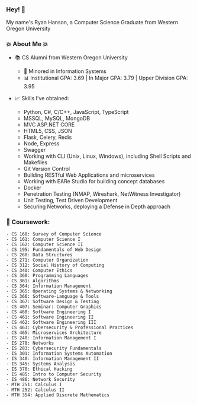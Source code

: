 ### Hey! 👋
My name's Ryan Hanson, a Computer Science Graduate from Western Oregon University

### 💥 About Me 💥
- 📚 CS Alumni from Western Oregon University
    - 💾 Minored in Information Systems
    - 📊 Institutional GPA: 3.69 | In Major GPA: 3.79 | Upper Division GPA: 3.95

- 📈 Skills I've obtained:
    - Python, C#, C/C++, JavaScript, TypeScript
    - MSSQL, MySQL, MongoDB
    - MVC ASP.NET CORE
    - HTML5, CSS, JSON
    - Flask, Celery, Redis
    - Node, Express
    - Swagger
    - Working with CLI (Unix, Linux, Windows), including Shell Scripts and Makefiles
    - Git Version Control
    - Building RESTful Web Applications and microservices
    - Working with EARe Studio for building concept databases
    - Docker
    - Penetration Testing (NMAP, Wireshark, NetWitness Investigator)
    - Unit Testing, Test Driven Development
    - Securing Networks, deploying a Defense in Depth approach

### 📝 Coursework:
    - CS 160: Survey of Computer Science
    - CS 161: Computer Science I
    - CS 162: Computer Science II
    - CS 195: Fundamentals of Web Design
    - CS 260: Data Structures
    - CS 271: Computer Organization
    - CS 312: Social History of Computing
    - CS 340: Computer Ethics
    - CS 360: Programming Languages
    - CS 361: Algorithms
    - CS 364: Information Management
    - CS 365: Operating Systems & Networking
    - CS 366: Software-Language & Tools
    - CS 367: Software Design & Testing
    - CS 407: Seminar: Computer Graphics
    - CS 460: Software Engineering I
    - CS 461: Software Engineering II
    - CS 462: Software Engineering III
    - CS 463: Cybersecurity & Professional Practices
    - CS 465: Microservices Architecture
    - IS 240: Information Management I
    - IS 278: Networks
    - IS 283: Cybersecurity Fundamentals
    - IS 301: Information Systems Automation
    - IS 340: Information Management II
    - IS 345: Systems Analysis
    - IS 370: Ethical Hacking
    - IS 485: Intro to Computer Security
    - IS 486: Network Security
    - MTH 251: Calculus I
    - MTH 252: Calculus II
    - MTH 354: Applied Discrete Mathematics
